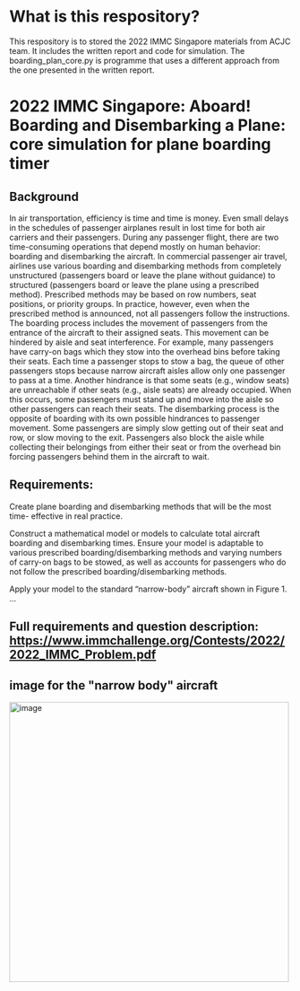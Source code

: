 # What is this respository?

This respository is to stored the 2022 IMMC Singapore materials from ACJC team. It includes the written report and code for simulation. The boarding_plan_core.py is programme that uses a different approach from the one presented in the written report.

# 2022 IMMC Singapore: Aboard! Boarding and Disembarking a Plane: core simulation for plane boarding timer
## Background
In air transportation, efficiency is time and time is money. Even small delays in the schedules
of passenger airplanes result in lost time for both air carriers and their passengers. During any
passenger flight, there are two time-consuming operations that depend mostly on human
behavior: boarding and disembarking the aircraft.
In commercial passenger air travel, airlines use various boarding and disembarking methods
from completely unstructured (passengers board or leave the plane without guidance) to
structured (passengers board or leave the plane using a prescribed method). Prescribed
methods may be based on row numbers, seat positions, or priority groups. In practice,
however, even when the prescribed method is announced, not all passengers follow the
instructions.
The boarding process includes the movement of passengers from the entrance of the aircraft
to their assigned seats. This movement can be hindered by aisle and seat interference. For
example, many passengers have carry-on bags which they stow into the overhead bins
before taking their seats. Each time a passenger stops to stow a bag, the queue of other
passengers stops because narrow aircraft aisles allow only one passenger to pass at a time.
Another hindrance is that some seats (e.g., window seats) are unreachable if other seats (e.g.,
aisle seats) are already occupied. When this occurs, some passengers must stand up and move
into the aisle so other passengers can reach their seats.
The disembarking process is the opposite of boarding with its own possible hindrances to
passenger movement. Some passengers are simply slow getting out of their seat and row, or
slow moving to the exit. Passengers also block the aisle while collecting their belongings
from either their seat or from the overhead bin forcing passengers behind them in the aircraft
to wait.

## Requirements:

Create plane boarding and disembarking methods that will be the most time-
effective in real practice.

Construct a mathematical model or models to calculate total aircraft boarding and
disembarking times. Ensure your model is adaptable to various prescribed
boarding/disembarking methods and varying numbers of carry-on bags to be stowed, as well
as accounts for passengers who do not follow the prescribed boarding/disembarking methods.

Apply your model to the standard “narrow-body” aircraft shown in Figure 1.
...
## Full requirements and question description: https://www.immchallenge.org/Contests/2022/2022_IMMC_Problem.pdf
## image for the "narrow body" aircraft
<img width="499" alt="image" src="https://github.com/CYX22222003/plane_boarding_timer_core/assets/138369841/ac395fac-5ba6-4209-bf46-cd2efb04e625">
